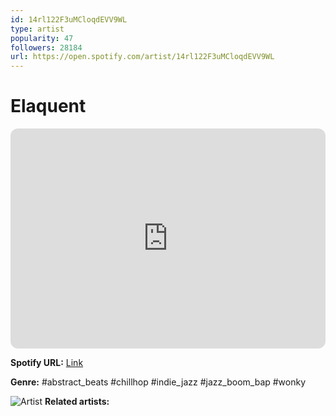 ```yaml
---
id: 14rl122F3uMCloqdEVV9WL
type: artist
popularity: 47
followers: 28184
url: https://open.spotify.com/artist/14rl122F3uMCloqdEVV9WL
---
```

# Elaquent

<iframe style="border-radius:12px" src="https://open.spotify.com/embed/artist/14rl122F3uMCloqdEVV9WL" width="100%" height="352" frameBorder="0" allowfullscreen="" allow="autoplay; clipboard-write; encrypted-media; fullscreen; picture-in-picture" loading="lazy"></iframe>

**Spotify URL:** [Link](https://open.spotify.com/artist/14rl122F3uMCloqdEVV9WL)

**Genre:**  #abstract_beats #chillhop #indie_jazz #jazz_boom_bap #wonky

![Artist](https://i.scdn.co/image/ab6761610000e5eb3869551275f96b47d71186e3)
**Related artists:**

